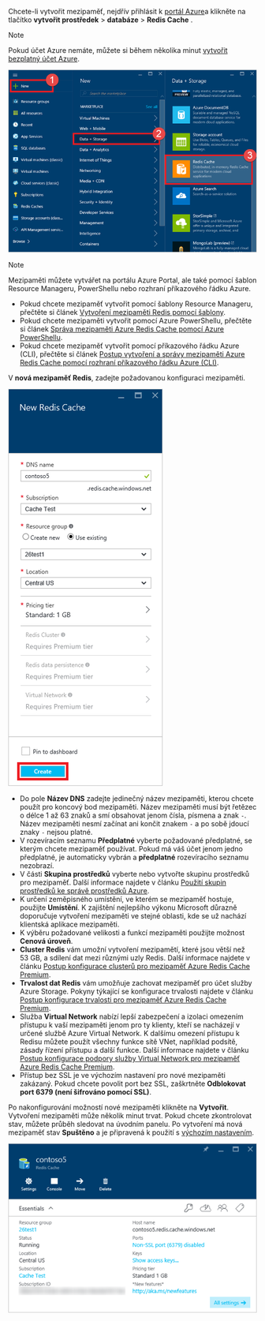 Chcete-li vytvořit mezipaměť, nejdřív přihlásit k [portál Azure](https://portal.azure.com)a klikněte na tlačítko **vytvořit prostředek** > **databáze** > **Redis Cache** .

> [!NOTE]
> Pokud účet Azure nemáte, můžete si během několika minut [vytvořit bezplatný účet Azure](https://azure.microsoft.com/pricing/free-trial/?WT.mc_id=redis_cache_hero).
> 
> 

![Nová mezipaměť](media/redis-cache-create/redis-cache-new-cache-menu.png)

> [!NOTE]
> Mezipaměti můžete vytvářet na portálu Azure Portal, ale také pomocí šablon Resource Manageru, PowerShellu nebo rozhraní příkazového řádku Azure.
> 
> * Pokud chcete mezipaměť vytvořit pomocí šablony Resource Manageru, přečtěte si článek [Vytvoření mezipaměti Redis pomocí šablony](../articles/redis-cache/cache-redis-cache-arm-provision.md).
> * Pokud chcete mezipaměti vytvořit pomocí Azure PowerShellu, přečtěte si článek [Správa mezipaměti Azure Redis Cache pomocí Azure PowerShellu](../articles/redis-cache/cache-howto-manage-redis-cache-powershell.md).
> * Pokud chcete mezipaměť vytvořit pomocí příkazového řádku Azure (CLI), přečtěte si článek [Postup vytvoření a správy mezipaměti Azure Redis Cache pomocí rozhraní příkazového řádku Azure (CLI)](../articles/redis-cache/cache-manage-cli.md).
> 
> 

V **nová mezipaměť Redis**, zadejte požadovanou konfiguraci mezipaměti.

![Vytvoření mezipaměti](media/redis-cache-create/redis-cache-cache-create.png) 

* Do pole **Název DNS** zadejte jedinečný název mezipaměti, kterou chcete použít pro koncový bod mezipaměti. Název mezipaměti musí být řetězec o délce 1 až 63 znaků a smí obsahovat jenom čísla, písmena a znak `-`. Název mezipaměti nesmí začínat ani končit znakem `-` a po sobě jdoucí znaky `-` nejsou platné.
* V rozevíracím seznamu **Předplatné** vyberte požadované předplatné, se kterým chcete mezipaměť používat. Pokud má váš účet jenom jedno předplatné, je automaticky vybrán a **předplatné** rozevíracího seznamu nezobrazí.
* V části **Skupina prostředků** vyberte nebo vytvořte skupinu prostředků pro mezipaměť. Další informace najdete v článku [Použití skupin prostředků ke správě prostředků Azure](../articles/azure-resource-manager/resource-group-overview.md). 
* K určení zeměpisného umístění, ve kterém se mezipaměť hostuje, použijte **Umístění**. K zajištění nejlepšího výkonu Microsoft důrazně doporučuje vytvoření mezipaměti ve stejné oblasti, kde se už nachází klientská aplikace mezipaměti.
* K výběru požadované velikosti a funkcí mezipaměti použijte možnost **Cenová úroveň**.
* **Cluster Redis** vám umožní vytvoření mezipamětí, které jsou větší než 53 GB, a sdílení dat mezi různými uzly Redis. Další informace najdete v článku [Postup konfigurace clusterů pro mezipaměť Azure Redis Cache Premium](../articles/redis-cache/cache-how-to-premium-clustering.md).
* **Trvalost dat Redis** vám umožňuje zachovat mezipaměť pro účet služby Azure Storage. Pokyny týkající se konfigurace trvalosti najdete v článku [Postup konfigurace trvalosti pro mezipaměť Azure Redis Cache Premium](../articles/redis-cache/cache-how-to-premium-persistence.md).
* Služba **Virtual Network** nabízí lepší zabezpečení a izolaci omezením přístupu k vaší mezipaměti jenom pro ty klienty, kteří se nacházejí v určené službě Azure Virtual Network. K dalšímu omezení přístupu k Redisu můžete použít všechny funkce sítě VNet, například podsítě, zásady řízení přístupu a další funkce. Další informace najdete v článku [Postup konfigurace podpory služby Virtual Network pro mezipaměť Azure Redis Cache Premium](../articles/redis-cache/cache-how-to-premium-vnet.md).
* Přístup bez SSL je ve výchozím nastavení pro nové mezipaměti zakázaný. Pokud chcete povolit port bez SSL, zaškrtněte **Odblokovat port 6379 (není šifrováno pomocí SSL)**.

Po nakonfigurování možností nové mezipaměti klikněte na **Vytvořit**. Vytvoření mezipaměti může několik minut trvat. Pokud chcete zkontrolovat stav, můžete průběh sledovat na úvodním panelu. Po vytvoření má nová mezipaměť stav **Spuštěno** a je připravená k použití s [výchozím nastavením](../articles/redis-cache/cache-configure.md#default-redis-server-configuration).

![Mezipaměť vytvořena](media/redis-cache-create/redis-cache-cache-created.png)

